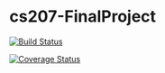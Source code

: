 # cs207-FinalProject

[![Build Status](https://travis-ci.org/D-Y-F-S/cs207-FinalProject.svg?branch=master)](https://travis-ci.org/D-Y-F-S/cs207-FinalProject)

[![Coverage Status](https://coveralls.io/repos/github/D-Y-F-S/cs207-FinalProject/badge.svg?branch=master)](https://coveralls.io/github/D-Y-F-S/cs207-FinalProject?branch=master)
